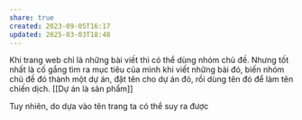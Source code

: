 ```yaml
---
share: true
created: 2023-09-05T16:17
updated: 2025-03-03T18:48
---
```


Khi trang web chỉ là những bài viết thì có thể dùng nhóm chủ đề. Nhưng tốt nhất là cố gắng tìm ra mục tiêu của mình khi viết những bài đó, biến nhóm chủ đề đó thành một dự án, đặt tên cho dự án đó, rồi dùng tên đó để làm tên chiến dịch.
[[Dự án là sản phẩm]]

Tuy nhiên, do dựa vào tên trang ta có thể suy ra được